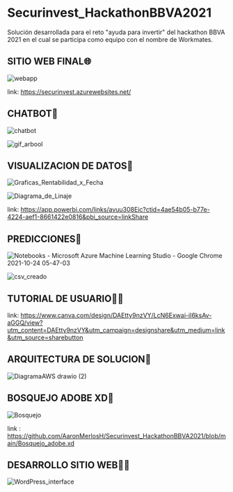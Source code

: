 # Securinvest_HackathonBBVA2021
Solución desarrollada para el reto "ayuda para invertir"  del hackathon BBVA 2021 en el cual se participa como equipo con el nombre de Workmates.


## SITIO WEB FINAL🌐

![webapp](https://user-images.githubusercontent.com/89148608/138602329-2771d5cf-2531-4359-86ee-3d86f84a8b75.gif)

link: https://securinvest.azurewebsites.net/

## CHATBOT🤖

![chatbot](https://user-images.githubusercontent.com/89148608/138602337-0bc58096-7b68-497e-8faf-5fef3fe627b3.gif)

![gif_arbool](https://user-images.githubusercontent.com/89148608/138603014-bbd6bbad-363b-44c6-84cd-b72ed6edba62.gif)

## VISUALIZACION DE DATOS💾

![Graficas_Rentabilidad_x_Fecha](https://user-images.githubusercontent.com/89148608/138602424-32671784-46a9-4aa9-9581-5b582ae2328d.gif)

![Diagrama_de_Linaje](https://user-images.githubusercontent.com/89148608/138602410-b4d15a18-6cc6-4067-a0c9-b4afa2fb65e0.gif)

link: https://app.powerbi.com/links/avuu308Eic?ctid=4ae54b05-b77e-4224-aef1-8661422e0816&pbi_source=linkShare

## PREDICCIONES🔮

![Notebooks - Microsoft Azure Machine Learning Studio - Google Chrome 2021-10-24 05-47-03](https://user-images.githubusercontent.com/89148608/138602430-01a771e2-bcbf-4068-abb1-47fe6467f5f3.gif)

![csv_creado](https://user-images.githubusercontent.com/89148608/138602448-54945e93-0c4c-4bcd-aa25-da5c4750efe4.gif)


## TUTORIAL DE USUARIO👤📕

link: https://www.canva.com/design/DAEtty9nzVY/LcN6Exwai-iI6ksAv-aGGQ/view?utm_content=DAEtty9nzVY&utm_campaign=designshare&utm_medium=link&utm_source=sharebutton

## ARQUITECTURA DE SOLUCION📐

![DiagramaAWS drawio (2)](https://user-images.githubusercontent.com/89148608/138602264-65ced046-4ea7-49d6-a10c-572cb13aa601.png)


## BOSQUEJO ADOBE XD💫

![Bosquejo](https://user-images.githubusercontent.com/89148608/138602359-e10ce4b2-eda0-412d-aeca-05e91b7f3b3a.gif)

link : https://github.com/AaronMerlosH/Securinvest_HackathonBBVA2021/blob/main/Bosquejo_adobe.xd


## DESARROLLO SITIO WEB🧑‍💻

![WordPress_interface](https://user-images.githubusercontent.com/89148608/138602389-937b8a80-5756-433e-b69f-1ab24eb2d70d.gif)


